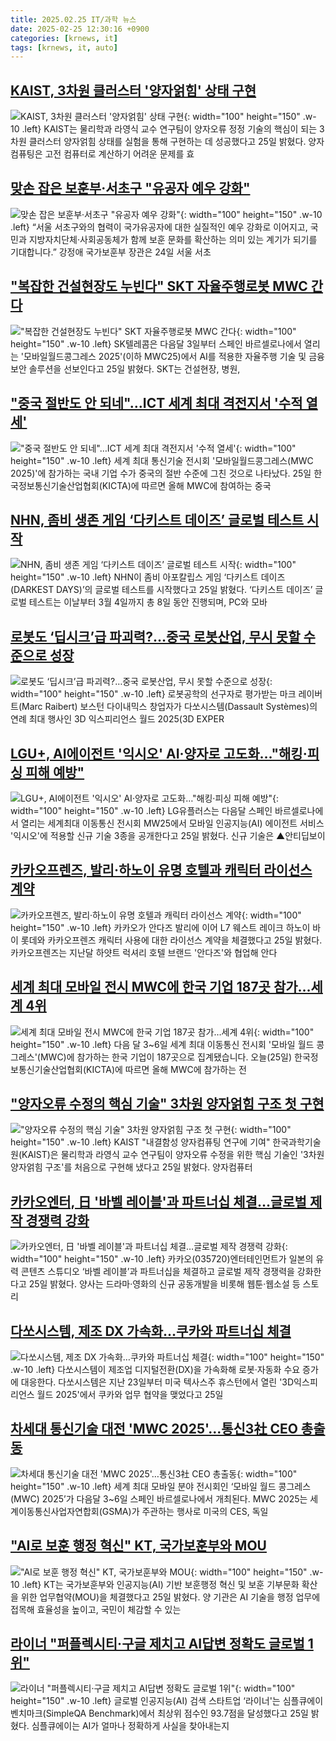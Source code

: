 ```yaml
---
title: 2025.02.25 IT/과학 뉴스
date: 2025-02-25 12:30:16 +0900
categories: [krnews, it]
tags: [krnews, it, auto]
---
```

## [KAIST, 3차원 클러스터 '양자얽힘' 상태 구현](https://n.news.naver.com/mnews/article/277/0005551275)

![KAIST, 3차원 클러스터 '양자얽힘' 상태 구현](https://mimgnews.pstatic.net/image/origin/277/2025/02/25/5551275.jpg?type=nf220_150){: width="100" height="150" .w-10 .left}
KAIST는 물리학과 라영식 교수 연구팀이 양자오류 정정 기술의 핵심이 되는 3차원 클러스터 양자얽힘 상태를 실험을 통해 구현하는 데 성공했다고 25일 밝혔다. 양자 컴퓨팅은 고전 컴퓨터로 계산하기 어려운 문제를 효

## [맞손 잡은 보훈부·서초구 "유공자 예우 강화"](https://n.news.naver.com/mnews/article/011/0004454219)

![맞손 잡은 보훈부·서초구 "유공자 예우 강화"](https://mimgnews.pstatic.net/image/origin/011/2025/02/24/4454219.jpg?type=nf220_150){: width="100" height="150" .w-10 .left}
“서울 서초구와의 협력이 국가유공자에 대한 실질적인 예우 강화로 이어지고, 국민과 지방자치단체·사회공동체가 함께 보훈 문화를 확산하는 의미 있는 계기가 되기를 기대합니다.” 강정애 국가보훈부 장관은 24일 서울 서초

## ["복잡한 건설현장도 누빈다" SKT 자율주행로봇 MWC 간다](https://n.news.naver.com/mnews/article/008/0005157707)

!["복잡한 건설현장도 누빈다" SKT 자율주행로봇 MWC 간다](https://mimgnews.pstatic.net/image/origin/008/2025/02/25/5157707.jpg?type=nf220_150){: width="100" height="150" .w-10 .left}
SK텔레콤은 다음달 3일부터 스페인 바르셀로나에서 열리는 '모바일월드콩그레스 2025'(이하 MWC25)에서 AI를 적용한 자율주행 기술 및 금융 보안 솔루션을 선보인다고 25일 밝혔다. SKT는 건설현장, 병원,

## ["중국 절반도 안 되네"…ICT 세계 최대 격전지서 '수적 열세'](https://n.news.naver.com/mnews/article/015/0005098831)

!["중국 절반도 안 되네"…ICT 세계 최대 격전지서 '수적 열세'](https://mimgnews.pstatic.net/image/origin/015/2025/02/25/5098831.jpg?type=nf220_150){: width="100" height="150" .w-10 .left}
세계 최대 통신기술 전시회 '모바일월드콩그레스(MWC 2025)'에 참가하는 국내 기업 수가 중국의 절반 수준에 그친 것으로 나타났다. 25일 한국정보통신기술산업협회(KICTA)에 따르면 올해 MWC에 참여하는 중국

## [NHN, 좀비 생존 게임 ‘다키스트 데이즈’ 글로벌 테스트 시작](https://n.news.naver.com/mnews/article/366/0001056477)

![NHN, 좀비 생존 게임 ‘다키스트 데이즈’ 글로벌 테스트 시작](https://mimgnews.pstatic.net/image/origin/366/2025/02/25/1056477.jpg?type=nf220_150){: width="100" height="150" .w-10 .left}
NHN이 좀비 아포칼립스 게임 ‘다키스트 데이즈(DARKEST DAYS)’의 글로벌 테스트를 시작했다고 25일 밝혔다. ‘다키스트 데이즈’ 글로벌 테스트는 이날부터 3월 4일까지 총 8일 동안 진행되며, PC와 모바

## [로봇도 ‘딥시크’급 파괴력?…중국 로봇산업, 무시 못할 수준으로 성장](https://n.news.naver.com/mnews/article/138/0002191477)

![로봇도 ‘딥시크’급 파괴력?…중국 로봇산업, 무시 못할 수준으로 성장](https://mimgnews.pstatic.net/image/origin/138/2025/02/25/2191477.jpg?type=nf220_150){: width="100" height="150" .w-10 .left}
로봇공학의 선구자로 평가받는 마크 레이버트(Marc Raibert) 보스턴 다이내믹스 창업자가 다쏘시스템(Dassault Systèmes)의 연례 최대 행사인 3D 익스피리언스 월드 2025(3D EXPER

## [LGU+, AI에이전트 '익시오' AI·양자로 고도화…"해킹·피싱 피해 예방"](https://n.news.naver.com/mnews/article/003/0013085911)

![LGU+, AI에이전트 '익시오' AI·양자로 고도화…"해킹·피싱 피해 예방"](https://mimgnews.pstatic.net/image/origin/003/2025/02/25/13085911.jpg?type=nf220_150){: width="100" height="150" .w-10 .left}
LG유플러스는 다음달 스페인 바르셀로나에서 열리는 세계최대 이동통신 전시회 MW25에서 모바일 인공지능(AI) 에이전트 서비스 '익시오'에 적용할 신규 기술 3종을 공개한다고 25일 밝혔다. 신규 기술은 ▲안티딥보이

## [카카오프렌즈, 발리·하노이 유명 호텔과 캐릭터 라이선스 계약](https://n.news.naver.com/mnews/article/003/0013086271)

![카카오프렌즈, 발리·하노이 유명 호텔과 캐릭터 라이선스 계약](https://mimgnews.pstatic.net/image/origin/003/2025/02/25/13086271.jpg?type=nf220_150){: width="100" height="150" .w-10 .left}
카카오가 안다즈 발리에 이어 L7 웨스트 레이크 하노이 바이 롯데와 카카오프렌즈 캐릭터 사용에 대한 라이선스 계약을 체결했다고 25일 밝혔다. 카카오프렌즈는 지난달 하얏트 럭셔리 호텔 브랜드 '안다즈'와 협업해 안다

## [세계 최대 모바일 전시 MWC에 한국 기업 187곳 참가…세계 4위](https://n.news.naver.com/mnews/article/422/0000716292)

![세계 최대 모바일 전시 MWC에 한국 기업 187곳 참가…세계 4위](https://mimgnews.pstatic.net/image/origin/422/2025/02/25/716292.jpg?type=nf220_150){: width="100" height="150" .w-10 .left}
다음 달 3~6일 세계 최대 이동통신 전시회 '모바일 월드 콩그레스'(MWC)에 참가하는 한국 기업이 187곳으로 집계됐습니다. 오늘(25일) 한국정보통신기술산업협회(KICTA)에 따르면 올해 MWC에 참가하는 전

## ["양자오류 수정의 핵심 기술" 3차원 양자얽힘 구조 첫 구현](https://n.news.naver.com/mnews/article/001/0015232095)

!["양자오류 수정의 핵심 기술" 3차원 양자얽힘 구조 첫 구현](https://mimgnews.pstatic.net/image/origin/001/2025/02/25/15232095.jpg?type=nf220_150){: width="100" height="150" .w-10 .left}
KAIST "내결함성 양자컴퓨팅 연구에 기여" 한국과학기술원(KAIST)은 물리학과 라영식 교수 연구팀이 양자오류 수정을 위한 핵심 기술인 '3차원 양자얽힘 구조'를 처음으로 구현해 냈다고 25일 밝혔다. 양자컴퓨터

## [카카오엔터, 日 '바벨 레이블'과 파트너십 체결…글로벌 제작 경쟁력 강화](https://n.news.naver.com/mnews/article/011/0004454399)

![카카오엔터, 日 '바벨 레이블'과 파트너십 체결…글로벌 제작 경쟁력 강화](https://mimgnews.pstatic.net/image/origin/011/2025/02/25/4454399.jpg?type=nf220_150){: width="100" height="150" .w-10 .left}
카카오(035720)엔터테인먼트가 일본의 유력 콘텐츠 스튜디오 ‘바벨 레이블’과 파트너십을 체결하고 글로벌 제작 경쟁력을 강화한다고 25일 밝혔다. 양사는 드라마·영화의 신규 공동개발을 비롯해 웹툰·웹소설 등 스토리

## [다쏘시스템, 제조 DX 가속화…쿠카와 파트너십 체결](https://n.news.naver.com/mnews/article/092/0002364460)

![다쏘시스템, 제조 DX 가속화…쿠카와 파트너십 체결](https://mimgnews.pstatic.net/image/origin/092/2025/02/25/2364460.jpg?type=nf220_150){: width="100" height="150" .w-10 .left}
다쏘시스템이 제조업 디지털전환(DX)을 가속화해 로봇·자동화 수요 증가에 대응한다. 다쏘시스템은 지난 23일부터 미국 텍사스주 휴스턴에서 열린 '3D익스피리언스 월드 2025'에서 쿠카와 업무 협약을 맺었다고 25일

## [차세대 통신기술 대전 'MWC 2025'…통신3社 CEO 총출동](https://n.news.naver.com/mnews/article/015/0005098368)

![차세대 통신기술 대전 'MWC 2025'…통신3社 CEO 총출동](https://mimgnews.pstatic.net/image/origin/015/2025/02/24/5098368.jpg?type=nf220_150){: width="100" height="150" .w-10 .left}
세계 최대 모바일 분야 전시회인 ‘모바일 월드 콩그레스(MWC) 2025’가 다음달 3~6일 스페인 바르셀로나에서 개최된다. MWC 2025는 세계이동통신사업자연합회(GSMA)가 주관하는 행사로 미국의 CES, 독일

## ["AI로 보훈 행정 혁신" KT, 국가보훈부와 MOU](https://n.news.naver.com/mnews/article/014/0005312897)

!["AI로 보훈 행정 혁신" KT, 국가보훈부와 MOU](https://mimgnews.pstatic.net/image/origin/014/2025/02/25/5312897.jpg?type=nf220_150){: width="100" height="150" .w-10 .left}
KT는 국가보훈부와 인공지능(AI) 기반 보훈행정 혁신 및 보훈 기부문화 확산을 위한 업무협약(MOU)을 체결했다고 25일 밝혔다. 양 기관은 AI 기술을 행정 업무에 접목해 효율성을 높이고, 국민이 체감할 수 있는

## [라이너 "퍼플렉시티·구글 제치고 AI답변 정확도 글로벌 1위"](https://n.news.naver.com/mnews/article/031/0000911403)

![라이너 "퍼플렉시티·구글 제치고 AI답변 정확도 글로벌 1위"](https://mimgnews.pstatic.net/image/origin/031/2025/02/25/911403.jpg?type=nf220_150){: width="100" height="150" .w-10 .left}
글로벌 인공지능(AI) 검색 스타트업 ‘라이너'는 심플큐에이 벤치마크(SimpleQA Benchmark)에서 최상위 점수인 93.7점을 달성했다고 25일 밝혔다. 심플큐에이는 AI가 얼마나 정확하게 사실을 찾아내는지

